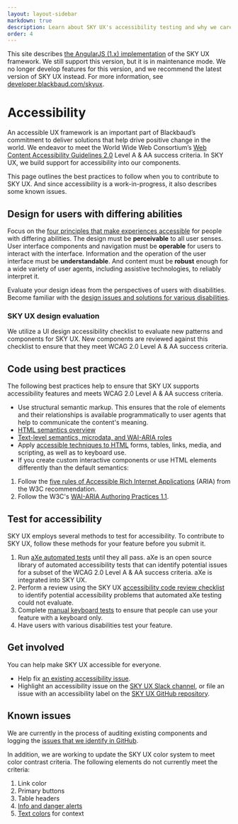 ```yaml
---
layout: layout-sidebar
markdown: true
description: Learn about SKY UX's accessibility testing and why we care about accessibility.
order: 4
---
```


<bb-alert bb-alert-type="warning">This site describes <a href="https://angularjs.org/">the AngularJS (1.x) implementation</a> of the SKY UX framework. We still support this version, but it is in maintenance mode. We no longer develop features for this version, and we recommend the latest version of SKY UX instead. For more information, see <a href="https://developer.blackbaud.com/skyux">developer.blackbaud.com/skyux</a>.</bb-alert>

# Accessibility

<i class="fa fa-universal-access fa-5x" style="float: right; margin: 0 1em 2em;"></i>
An accessible UX framework is an important part of Blackbaud’s commitment to deliver solutions that help drive positive change in the world. We endeavor to meet the World Wide Web Consortium’s [Web Content Accessibility Guidelines 2.0](https://www.w3.org/TR/WCAG20/) Level A &amp; AA success criteria. In SKY UX, we build support for accessibility into our components.

This page outlines the best practices to follow when you to contribute to SKY UX. And since accessibility is a work-in-progress, it also describes some known issues.

## Design for users with differing abilities

Focus on the [four principles that make experiences accessible](https://www.w3.org/TR/UNDERSTANDING-WCAG20/intro.html#introduction-fourprincs-head) for people with differing abilities. The design must be **perceivable** to all user senses. User interface components and navigation must be **operable** for users to interact with the interface. Information and the operation of the user interface must be **understandable**. And content must be **robust** enough for a wide variety of user agents, including assistive technologies, to reliably interpret it.

Evaluate your design ideas from the perspectives of users with disabilities. Become familiar with the [design issues and solutions for various disabilities](http://webaim.org/articles/userperspective/).

### SKY UX design evaluation

We utilize a UI design accessibility checklist to evaluate new patterns and components for SKY UX. New components are reviewed against this checklist to ensure that they meet WCAG 2.0 Level A &amp; AA success criteria.

## Code using best practices

The following best practices help to ensure that SKY UX supports accessibility features and meets WCAG 2.0 Level A &amp; AA success criteria.

- Use structural semantic markup. This ensures that the role of elements and their relationships is available programmatically to user agents that help to communicate the content's meaning.
 - [HTML semantics overview](http://learn.shayhowe.com/html-css/getting-to-know-html/)
 - [Text-level semantics, microdata, and WAI-ARIA roles](http://learn.shayhowe.com/advanced-html-css/semantics-accessibility/)
- Apply [accessible techniques to HTML](http://webaim.org/articles/) forms, tables, links, media, and scripting, as well as to keyboard use.
- If you create custom interactive components or use HTML elements differently than the default semantics:
 1. Follow the [five rules of Accessible Rich Internet Applications](https://www.w3.org/TR/aria-in-html/#notes-on-aria-use-in-html) (ARIA) from the W3C recommendation.
 2. Follow the W3C's [WAI-ARIA Authoring Practices 1.1](https://www.w3.org/TR/2016/WD-wai-aria-practices-1.1-20160317/).

## Test for accessibility

SKY UX employs several methods to test for accessibility. To contribute to SKY UX, follow these methods for your feature before you submit it.

1. Run [aXe automated tests](https://github.com/dequelabs/axe-core) until they all pass. aXe is an open source library of automated accessibility tests that can identify potential issues for a subset of the WCAG 2.0 Level A &amp; AA success criteria. aXe is integrated into SKY UX.
2. Perform a review using the SKY UX [accessibility code review checklist](code-review) to identify potential accessibility problems that automated aXe testing could not evaluate.
3. Complete [manual keyboard tests](keyboard-testing/) to ensure that people can use your feature with a keyboard only.
4. Have users with various disabilities test your feature.

## Get involved

You can help make SKY UX accessible for everyone.

- Help fix [an existing accessibility issue](https://github.com/blackbaud/skyux/issues?q=is%3Aopen+is%3Aissue+label%3Aaccessibility).
- Highlight an accessibility issue on the [SKY UX Slack channel](https://blackbaud-skyux-slackin.herokuapp.com/), or file an issue with an accessibility label on the [SKY UX GitHub repository](https://github.com/blackbaud/skyux/issues).

## Known issues

We are currently in the process of auditing existing components and logging the [issues that we identify in GitHub](https://github.com/blackbaud/skyux/issues?q=is%3Aopen+is%3Aissue+label%3Aaccessibility).

In addition, we are working to update the SKY UX color system to meet color contrast criteria. The following elements do not currently meet the criteria:

1. Link color
2. Primary buttons
3. Table headers
4. [Info and danger alerts](/components/alert/)
5. [Text colors](/components/text-colors/) for context
